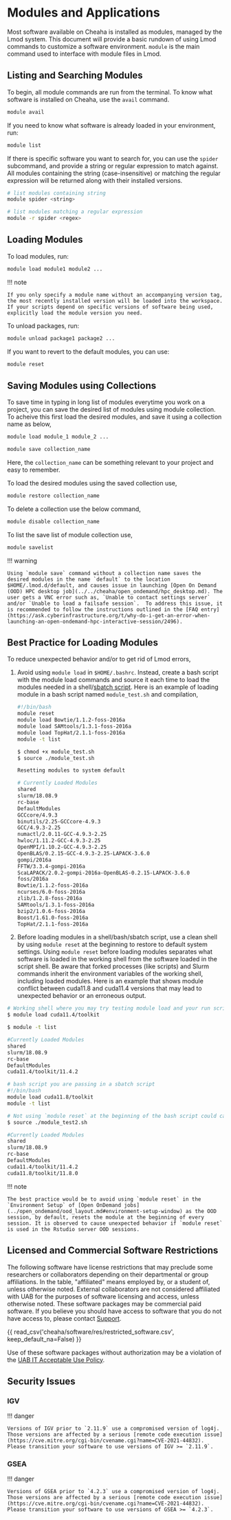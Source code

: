 # Modules and Applications

Most software available on Cheaha is installed as modules, managed by the Lmod system. This document will provide a basic rundown of using Lmod commands to customize a software environment. `module` is the main command used to interface with module files in Lmod.

## Listing and Searching Modules

To begin, all module commands are run from the terminal. To know what software is installed on Cheaha, use the `avail` command.

``` bash
module avail
```

If you need to know what software is already loaded in your environment, run:

``` bash
module list
```

If there is specific software you want to search for, you can use the `spider` subcommand, and provide a string or regular expression to match against. All modules containing the string (case-insensitive) or matching the regular expression will be returned along with their installed versions.

``` bash
# list modules containing string
module spider <string>

# list modules matching a regular expression
module -r spider <regex>
```

## Loading Modules

To load modules, run:

``` bash
module load module1 module2 ...
```

<!-- markdownlint-disable MD046 -->
!!! note

    If you only specify a module name without an accompanying version tag, the most recently installed version will be loaded into the workspace. If your scripts depend on specific versions of software being used, explicitly load the module version you need.
<!-- markdownlint-enable MD046 -->

To unload packages, run:

``` bash
module unload package1 package2 ...
```

If you want to revert to the default modules, you can use:

``` bash
module reset
```

## Saving Modules using Collections

To save time in typing in long list of modules everytime you work on a project, you can save the desired list of modules using module collection. To acheive this first load the desired modules, and save it using a collection name as below,

```bash
module load module_1 module_2 ...

module save collection_name
```

Here, the `collection_name` can be something relevant to your project and easy to remember.

To load the desired modules using the saved collection use,

``` bash
module restore collection_name
```

To delete a collection use the below command,

``` bash
module disable collection_name
```

To list the save list of module collection use,

``` bash
module savelist
```

<!-- markdownlint-disable MD046 -->
!!! warning

    Using `module save` command without a collection name saves the desired modules in the name `default` to the location $HOME/.lmod.d/default, and causes issue in launching [Open On Demand (OOD) HPC desktop job](../../cheaha/open_ondemand/hpc_desktop.md). The user gets a VNC error such as, `Unable to contact settings server` and/or `Unable to load a failsafe session`.  To address this issue, it is recommended to follow the instructions outlined in the [FAQ entry](https://ask.cyberinfrastructure.org/t/why-do-i-get-an-error-when-launching-an-open-ondemand-hpc-interactive-session/2496).
<!-- markdownlint-enable MD046 -->

## Best Practice for Loading Modules

To reduce unexpected behavior and/or to get rid of Lmod errors,

1. Avoid using `module load` in `$HOME/.bashrc`. Instead, create a bash script with the module load commands and source it each time to load the modules needed in a shell/[sbatch script](../slurm/submitting_jobs.md). Here is an example of loading module in a bash script named `module_test.sh` and compilation,

    ```bash
    #!/bin/bash
    module reset
    module load Bowtie/1.1.2-foss-2016a
    module load SAMtools/1.3.1-foss-2016a
    module load TopHat/2.1.1-foss-2016a
    module -t list
    ```

    ```bash
    $ chmod +x module_test.sh
    $ source ./module_test.sh

    Resetting modules to system default

    # Currently Loaded Modules
    shared
    slurm/18.08.9
    rc-base
    DefaultModules
    GCCcore/4.9.3
    binutils/2.25-GCCcore-4.9.3
    GCC/4.9.3-2.25
    numactl/2.0.11-GCC-4.9.3-2.25
    hwloc/1.11.2-GCC-4.9.3-2.25
    OpenMPI/1.10.2-GCC-4.9.3-2.25
    OpenBLAS/0.2.15-GCC-4.9.3-2.25-LAPACK-3.6.0
    gompi/2016a
    FFTW/3.3.4-gompi-2016a
    ScaLAPACK/2.0.2-gompi-2016a-OpenBLAS-0.2.15-LAPACK-3.6.0
    foss/2016a
    Bowtie/1.1.2-foss-2016a
    ncurses/6.0-foss-2016a
    zlib/1.2.8-foss-2016a
    SAMtools/1.3.1-foss-2016a
    bzip2/1.0.6-foss-2016a
    Boost/1.61.0-foss-2016a
    TopHat/2.1.1-foss-2016a
    ```

2. Before loading modules in a shell/bash/sbatch script, use a clean shell by using `module reset` at the beginning to restore to default system settings. Using `module reset` before loading modules separates what software is loaded in the working shell from the software loaded in the script shell. Be aware that forked processes (like scripts) and Slurm commands inherit the environment variables of the working shell, including loaded modules. Here is an example that shows module conflict between cuda11.8 and cuda11.4 versions that may lead to unexpected behavior or an erroneous output.

```bash
# Working shell where you may try testing module load and your run script
$ module load cuda11.4/toolkit

$ module -t list

#Currently Loaded Modules
shared
slurm/18.08.9
rc-base
DefaultModules
cuda11.4/toolkit/11.4.2
```

```bash
# bash script you are passing in a sbatch script
#!/bin/bash
module load cuda11.8/toolkit
module -t list
```

```bash
# Not using `module reset` at the beginning of the bash script could cause CUDA conflict issues.
$ source ./module_test2.sh

#Currently Loaded Modules
shared
slurm/18.08.9
rc-base
DefaultModules
cuda11.4/toolkit/11.4.2
cuda11.8/toolkit/11.8.0
```

<!-- markdownlint-disable MD046 -->
!!! note

    The best practice would be to avoid using `module reset` in the `Environment Setup` of [Open OnDemand jobs](../open_ondemand/ood_layout.md#environment-setup-window) as the OOD session, by default, resets the module at the beginning of every session. It is observed to cause unexpected behavior if `module reset` is used in the Rstudio server OOD sessions.
<!-- markdownlint-enable MD046 -->

## Licensed and Commercial Software Restrictions

The following software have license restrictions that may preclude some researchers or collaborators depending on their departmental or group affiliations. In the table, "affiliated" means employed by, or a student of, unless otherwise noted. External collaborators are not considered affiliated with UAB for the purposes of software licensing and access, unless otherwise noted. These software packages may be commercial paid software. If you believe you should have access to software that you do not have access to, please contact [Support](../../help/support.md).

{{ read_csv('cheaha/software/res/restricted_software.csv', keep_default_na=False) }}

Use of these software packages without authorization may be a violation of the [UAB IT Acceptable Use Policy](../../policies.md#acceptable-use-policy-aup).

## Security Issues

### IGV

<!-- markdownlint-disable MD046 -->
!!! danger

    Versions of IGV prior to `2.11.9` use a compromised version of log4j. Those versions are affected by a serious [remote code execution issue](https://cve.mitre.org/cgi-bin/cvename.cgi?name=CVE-2021-44832). Please transition your software to use versions of IGV >= `2.11.9`.
<!-- markdownlint-enable MD046 -->

### GSEA

<!-- markdownlint-disable MD046 -->
!!! danger

    Versions of GSEA prior to `4.2.3` use a compromised version of log4j. Those versions are affected by a serious [remote code execution issue](https://cve.mitre.org/cgi-bin/cvename.cgi?name=CVE-2021-44832). Please transition your software to use versions of GSEA >= `4.2.3`.
<!-- markdownlint-enable MD046 -->
